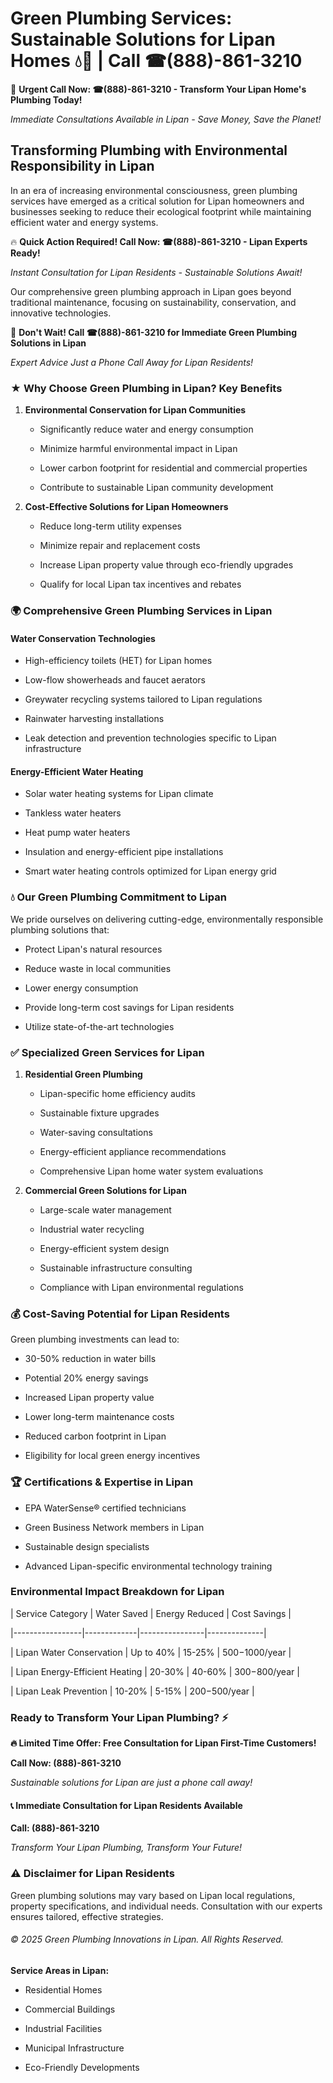 # Green Plumbing Services: Sustainable Solutions for Lipan Homes 💧🌿 | Call ☎(888)-861-3210

🚨 **Urgent Call Now: ☎(888)-861-3210 - Transform Your Lipan Home's Plumbing Today!**
*Immediate Consultations Available in Lipan - Save Money, Save the Planet!*

## Transforming Plumbing with Environmental Responsibility in Lipan

In an era of increasing environmental consciousness, green plumbing services have emerged as a critical solution for Lipan homeowners and businesses seeking to reduce their ecological footprint while maintaining efficient water and energy systems. 

🔥 **Quick Action Required! Call Now: ☎(888)-861-3210 - Lipan Experts Ready!**
*Instant Consultation for Lipan Residents - Sustainable Solutions Await!*

Our comprehensive green plumbing approach in Lipan goes beyond traditional maintenance, focusing on sustainability, conservation, and innovative technologies.

🚨 **Don't Wait! Call ☎(888)-861-3210 for Immediate Green Plumbing Solutions in Lipan**
*Expert Advice Just a Phone Call Away for Lipan Residents!*

### ★ Why Choose Green Plumbing in Lipan? Key Benefits

1. **Environmental Conservation for Lipan Communities** 
   - Significantly reduce water and energy consumption
   - Minimize harmful environmental impact in Lipan
   - Lower carbon footprint for residential and commercial properties
   - Contribute to sustainable Lipan community development

2. **Cost-Effective Solutions for Lipan Homeowners** 
   - Reduce long-term utility expenses
   - Minimize repair and replacement costs
   - Increase Lipan property value through eco-friendly upgrades
   - Qualify for local Lipan tax incentives and rebates

### 🌍 Comprehensive Green Plumbing Services in Lipan

#### Water Conservation Technologies
- High-efficiency toilets (HET) for Lipan homes
- Low-flow showerheads and faucet aerators
- Greywater recycling systems tailored to Lipan regulations
- Rainwater harvesting installations
- Leak detection and prevention technologies specific to Lipan infrastructure

#### Energy-Efficient Water Heating
- Solar water heating systems for Lipan climate
- Tankless water heaters
- Heat pump water heaters
- Insulation and energy-efficient pipe installations
- Smart water heating controls optimized for Lipan energy grid

### 💧 Our Green Plumbing Commitment to Lipan

We pride ourselves on delivering cutting-edge, environmentally responsible plumbing solutions that:
- Protect Lipan's natural resources
- Reduce waste in local communities
- Lower energy consumption
- Provide long-term cost savings for Lipan residents
- Utilize state-of-the-art technologies

### ✅ Specialized Green Services for Lipan

1. **Residential Green Plumbing**
   - Lipan-specific home efficiency audits
   - Sustainable fixture upgrades
   - Water-saving consultations
   - Energy-efficient appliance recommendations
   - Comprehensive Lipan home water system evaluations

2. **Commercial Green Solutions for Lipan**
   - Large-scale water management
   - Industrial water recycling
   - Energy-efficient system design
   - Sustainable infrastructure consulting
   - Compliance with Lipan environmental regulations

### 💰 Cost-Saving Potential for Lipan Residents

Green plumbing investments can lead to:
- 30-50% reduction in water bills
- Potential 20% energy savings
- Increased Lipan property value
- Lower long-term maintenance costs
- Reduced carbon footprint in Lipan
- Eligibility for local green energy incentives

### 🏆 Certifications & Expertise in Lipan

- EPA WaterSense® certified technicians
- Green Business Network members in Lipan
- Sustainable design specialists
- Advanced Lipan-specific environmental technology training

### Environmental Impact Breakdown for Lipan

| Service Category | Water Saved | Energy Reduced | Cost Savings |
|-----------------|-------------|----------------|--------------|
| Lipan Water Conservation | Up to 40% | 15-25% | $500-$1000/year |
| Lipan Energy-Efficient Heating | 20-30% | 40-60% | $300-$800/year |
| Lipan Leak Prevention | 10-20% | 5-15% | $200-$500/year |

### Ready to Transform Your Lipan Plumbing? ⚡

**🔥 Limited Time Offer: Free Consultation for Lipan First-Time Customers!**

**Call Now: (888)-861-3210**
*Sustainable solutions for Lipan are just a phone call away!*

#### 📞 Immediate Consultation for Lipan Residents Available

**Call: (888)-861-3210**
*Transform Your Lipan Plumbing, Transform Your Future!*

### ⚠️ Disclaimer for Lipan Residents

Green plumbing solutions may vary based on Lipan local regulations, property specifications, and individual needs. Consultation with our experts ensures tailored, effective strategies.

###### © 2025 Green Plumbing Innovations in Lipan. All Rights Reserved.

**Service Areas in Lipan:** 
- Residential Homes
- Commercial Buildings
- Industrial Facilities
- Municipal Infrastructure
- Eco-Friendly Developments